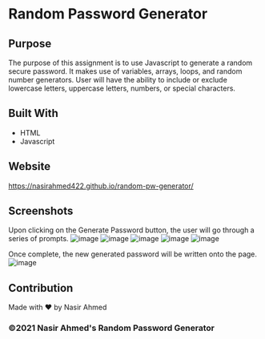 # Random Password Generator

## Purpose
The purpose of this assignment is to use Javascript to generate a random secure password. It makes use of variables, arrays, loops, and random number generators. User will have the ability to include or exclude lowercase letters, uppercase letters, numbers, or special characters.

## Built With
* HTML
* Javascript

## Website
https://nasirahmed422.github.io/random-pw-generator/

## Screenshots
Upon clicking on the Generate Password button, the user will go through a series of prompts.
![image](https://user-images.githubusercontent.com/65471245/131264891-3268d79c-893b-496b-924f-f20618cd897e.png)
![image](https://user-images.githubusercontent.com/65471245/131264959-5b54d806-4c01-46c7-95f9-b1db4bc0eb29.png)
![image](https://user-images.githubusercontent.com/65471245/131264961-5e65e5d3-8305-4f40-b4d8-01244e4e310c.png)
![image](https://user-images.githubusercontent.com/65471245/131264963-7e62296c-a35b-415c-9c22-455e114bb2c4.png)
![image](https://user-images.githubusercontent.com/65471245/131264965-a4a6e055-166b-4b5f-84fb-b31fce82594f.png)

Once complete, the new generated password will be written onto the page.
![image](https://user-images.githubusercontent.com/65471245/131264979-59a2ec90-c8ef-4738-9553-674dd30f7d51.png)

## Contribution
Made with ❤️ by Nasir Ahmed

### ©️2021 Nasir Ahmed's Random Password Generator
